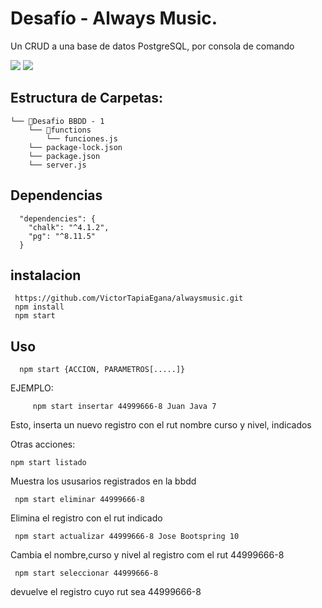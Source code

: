 
# Desafío - Always Music.

Un CRUD a una base de datos PostgreSQL, por consola de comando
 
![](https://img.shields.io/badge/Node.js-5FA04E.svg?style=for-the-badge&logo=nodedotjs&logoColor=white)
![](https://img.shields.io/badge/PostgreSQL-4169E1.svg?style=for-the-badge&logo=PostgreSQL&logoColor=white)

## Estructura de Carpetas:
```
└── 📁Desafio BBDD - 1
    └── 📁functions
        └── funciones.js    
    └── package-lock.json
    └── package.json    
    └── server.js
```

## Dependencias
```
  "dependencies": {
    "chalk": "^4.1.2",
    "pg": "^8.11.5"
  }

```

## instalacion
```
 https://github.com/VictorTapiaEgana/alwaysmusic.git
 npm install
 npm start
```

## Uso

```
  npm start {ACCION, PARAMETROS[.....]}
```
  EJEMPLO:
```
     npm start insertar 44999666-8 Juan Java 7
```

  Esto, inserta un nuevo registro con el rut nombre curso y nivel, indicados 
  
  Otras acciones:

  ```
  npm start listado
  ```
Muestra los ususarios registrados en la bbdd
 ```
  npm start eliminar 44999666-8
 ```
Elimina el registro con el rut indicado  
 ```
  npm start actualizar 44999666-8 Jose Bootspring 10
 ```
Cambia el nombre,curso y nivel al registro com el rut 44999666-8 
 ```
  npm start seleccionar 44999666-8
 ```
devuelve el registro cuyo rut sea 44999666-8

